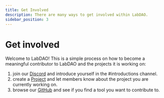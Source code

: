 ```yaml
---
title: Get Involved
description: There are many ways to get involved within LabDAO.
sidebar_position: 3
---
```



# Get involved
Welcome to LabDAO! This is a simple process on how to become a meaningful contributor to LabDAO and the projects it is working on: 

1. join our [Discord](https://discord.gg/labdao)  and introduce yourself in the #introductions channel.
2. create a [Project](app.labdao.xyz) and let members know about the project you are currently working on. 
3. browse our [GitHub](https://github.com/labdao) and see if you find a tool you want to contribute to.
